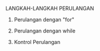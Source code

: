 LANGKAH-LANGKAH PERULANGAN 

1. Perulangan dengan "for"
  
2. Perulangan dengan while
   
3. Kontrol Perulangan
